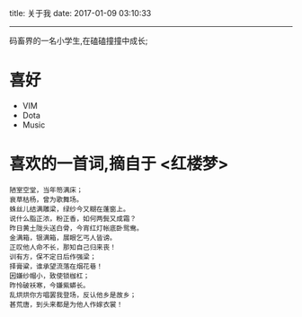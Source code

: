 title: 关于我 
date: 2017-01-09 03:10:33

---
码畜界的一名小学生,在磕磕撞撞中成长;

# 喜好 

- VIM
- Dota
- Music

# 喜欢的一首词,摘自于 <红楼梦>
```
陋室空堂，当年笏满床；
衰草枯杨，曾为歌舞场。 
蛛丝儿结满雕梁，绿纱今又糊在蓬窗上。
说什么脂正浓，粉正香，如何两鬓又成霜？ 
昨日黄土陇头送白骨，今宵红灯帐底卧鸳鸯。 
金满箱，银满箱，展眼乞丐人皆谤。
正叹他人命不长，那知自己归来丧！ 
训有方，保不定日后作强梁；
择膏粱，谁承望流落在烟花巷！ 
因嫌纱帽小，致使锁枷杠；
昨怜破袄寒，今嫌紫蟒长。 
乱烘烘你方唱罢我登场，反认他乡是故乡；
甚荒唐，到头来都是为他人作嫁衣裳！
```





